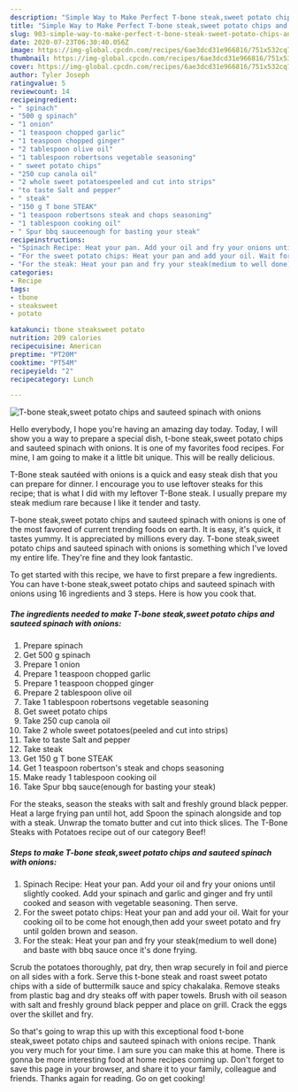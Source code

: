 ```yaml
---
description: "Simple Way to Make Perfect T-bone steak,sweet potato chips and sauteed spinach with onions"
title: "Simple Way to Make Perfect T-bone steak,sweet potato chips and sauteed spinach with onions"
slug: 903-simple-way-to-make-perfect-t-bone-steak-sweet-potato-chips-and-sauteed-spinach-with-onions
date: 2020-07-23T06:30:40.056Z
image: https://img-global.cpcdn.com/recipes/6ae3dcd31e966816/751x532cq70/t-bone-steaksweet-potato-chips-and-sauteed-spinach-with-onions-recipe-main-photo.jpg
thumbnail: https://img-global.cpcdn.com/recipes/6ae3dcd31e966816/751x532cq70/t-bone-steaksweet-potato-chips-and-sauteed-spinach-with-onions-recipe-main-photo.jpg
cover: https://img-global.cpcdn.com/recipes/6ae3dcd31e966816/751x532cq70/t-bone-steaksweet-potato-chips-and-sauteed-spinach-with-onions-recipe-main-photo.jpg
author: Tyler Joseph
ratingvalue: 5
reviewcount: 14
recipeingredient:
- " spinach"
- "500 g spinach"
- "1 onion"
- "1 teaspoon chopped garlic"
- "1 teaspoon chopped ginger"
- "2 tablespoon olive oil"
- "1 tablespoon robertsons vegetable seasoning"
- " sweet potato chips"
- "250 cup canola oil"
- "2 whole sweet potatoespeeled and cut into strips"
- "to taste Salt and pepper"
- " steak"
- "150 g T bone STEAK"
- "1 teaspoon robertsons steak and chops seasoning"
- "1 tablespoon cooking oil"
- " Spur bbq sauceenough for basting your steak"
recipeinstructions:
- "Spinach Recipe: Heat your pan. Add your oil and fry your onions until slightly cooked. Add your spinach and garlic and ginger and fry until cooked and season with vegetable seasoning. Then serve."
- "For the sweet potato chips: Heat your pan and add your oil. Wait for your cooking oil to be come hot enough,then add your sweet potato and fry until golden brown and season."
- "For the steak: Heat your pan and fry your steak(medium to well done) and baste with bbq sauce once it&#39;s done frying."
categories:
- Recipe
tags:
- tbone
- steaksweet
- potato

katakunci: tbone steaksweet potato 
nutrition: 209 calories
recipecuisine: American
preptime: "PT20M"
cooktime: "PT54M"
recipeyield: "2"
recipecategory: Lunch

---
```



![T-bone steak,sweet potato chips and sauteed spinach with onions](https://img-global.cpcdn.com/recipes/6ae3dcd31e966816/751x532cq70/t-bone-steaksweet-potato-chips-and-sauteed-spinach-with-onions-recipe-main-photo.jpg)

Hello everybody, I hope you're having an amazing day today. Today, I will show you a way to prepare a special dish, t-bone steak,sweet potato chips and sauteed spinach with onions. It is one of my favorites food recipes. For mine, I am going to make it a little bit unique. This will be really delicious.

T-Bone steak sautéed with onions is a quick and easy steak dish that you can prepare for dinner. I encourage you to use leftover steaks for this recipe; that is what I did with my leftover T-Bone steak. I usually prepare my steak medium rare because I like it tender and tasty.

T-bone steak,sweet potato chips and sauteed spinach with onions is one of the most favored of current trending foods on earth. It is easy, it's quick, it tastes yummy. It is appreciated by millions every day. T-bone steak,sweet potato chips and sauteed spinach with onions is something which I've loved my entire life. They're fine and they look fantastic.


To get started with this recipe, we have to first prepare a few ingredients. You can have t-bone steak,sweet potato chips and sauteed spinach with onions using 16 ingredients and 3 steps. Here is how you cook that.

<!--inarticleads1-->

##### The ingredients needed to make T-bone steak,sweet potato chips and sauteed spinach with onions:

1. Prepare  spinach
1. Get 500 g spinach
1. Prepare 1 onion
1. Prepare 1 teaspoon chopped garlic
1. Prepare 1 teaspoon chopped ginger
1. Prepare 2 tablespoon olive oil
1. Take 1 tablespoon robertsons vegetable seasoning
1. Get  sweet potato chips
1. Take 250 cup canola oil
1. Take 2 whole sweet potatoes(peeled and cut into strips)
1. Take to taste Salt and pepper
1. Take  steak
1. Get 150 g T bone STEAK
1. Get 1 teaspoon robertson&#39;s steak and chops seasoning
1. Make ready 1 tablespoon cooking oil
1. Take  Spur bbq sauce(enough for basting your steak)


For the steaks, season the steaks with salt and freshly ground black pepper. Heat a large frying pan until hot, add Spoon the spinach alongside and top with a steak. Unwrap the tomato butter and cut into thick slices. The T-Bone Steaks with Potatoes recipe out of our category Beef! 

<!--inarticleads2-->

##### Steps to make T-bone steak,sweet potato chips and sauteed spinach with onions:

1. Spinach Recipe: Heat your pan. Add your oil and fry your onions until slightly cooked. Add your spinach and garlic and ginger and fry until cooked and season with vegetable seasoning. Then serve.
1. For the sweet potato chips: Heat your pan and add your oil. Wait for your cooking oil to be come hot enough,then add your sweet potato and fry until golden brown and season.
1. For the steak: Heat your pan and fry your steak(medium to well done) and baste with bbq sauce once it&#39;s done frying.


Scrub the potatoes thoroughly, pat dry, then wrap securely in foil and pierce on all sides with a fork. Serve this t-bone steak and roast sweet potato chips with a side of buttermilk sauce and spicy chakalaka. Remove steaks from plastic bag and dry steaks off with paper towels. Brush with oil season with salt and freshly ground black pepper and place on grill. Crack the eggs over the skillet and fry. 

So that's going to wrap this up with this exceptional food t-bone steak,sweet potato chips and sauteed spinach with onions recipe. Thank you very much for your time. I am sure you can make this at home. There is gonna be more interesting food at home recipes coming up. Don't forget to save this page in your browser, and share it to your family, colleague and friends. Thanks again for reading. Go on get cooking!
